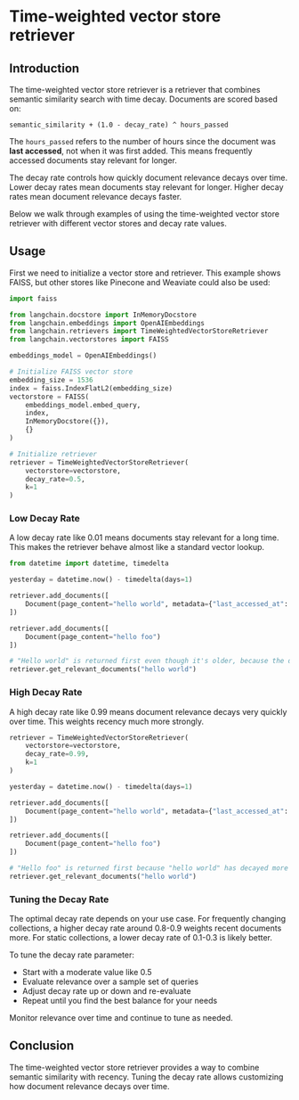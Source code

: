 

# Time-weighted vector store retriever

## Introduction

The time-weighted vector store retriever is a retriever that combines semantic similarity search with time decay. Documents are scored based on:

```
semantic_similarity + (1.0 - decay_rate) ^ hours_passed
```

The `hours_passed` refers to the number of hours since the document was **last accessed**, not when it was first added. This means frequently accessed documents stay relevant for longer. 

The decay rate controls how quickly document relevance decays over time. Lower decay rates mean documents stay relevant for longer. Higher decay rates mean document relevance decays faster.

Below we walk through examples of using the time-weighted vector store retriever with different vector stores and decay rate values.

## Usage

First we need to initialize a vector store and retriever. This example shows FAISS, but other stores like Pinecone and Weaviate could also be used:

```python
import faiss  

from langchain.docstore import InMemoryDocstore
from langchain.embeddings import OpenAIEmbeddings  
from langchain.retrievers import TimeWeightedVectorStoreRetriever
from langchain.vectorstores import FAISS

embeddings_model = OpenAIEmbeddings()

# Initialize FAISS vector store
embedding_size = 1536  
index = faiss.IndexFlatL2(embedding_size)
vectorstore = FAISS(
    embeddings_model.embed_query, 
    index, 
    InMemoryDocstore({}), 
    {}
)

# Initialize retriever
retriever = TimeWeightedVectorStoreRetriever(
    vectorstore=vectorstore, 
    decay_rate=0.5, 
    k=1
)
```

### Low Decay Rate

A low decay rate like 0.01 means documents stay relevant for a long time. This makes the retriever behave almost like a standard vector lookup.

```python
from datetime import datetime, timedelta

yesterday = datetime.now() - timedelta(days=1)

retriever.add_documents([
    Document(page_content="hello world", metadata={"last_accessed_at": yesterday}) 
])

retriever.add_documents([
    Document(page_content="hello foo")
])

# "Hello world" is returned first even though it's older, because the decay rate is so low
retriever.get_relevant_documents("hello world") 
```

### High Decay Rate

A high decay rate like 0.99 means document relevance decays very quickly over time. This weights recency much more strongly.

```python
retriever = TimeWeightedVectorStoreRetriever(
    vectorstore=vectorstore, 
    decay_rate=0.99, 
    k=1
)

yesterday = datetime.now() - timedelta(days=1)  

retriever.add_documents([
    Document(page_content="hello world", metadata={"last_accessed_at": yesterday})
])

retriever.add_documents([
    Document(page_content="hello foo") 
])

# "Hello foo" is returned first because "hello world" has decayed more due to time  
retriever.get_relevant_documents("hello world")
```

### Tuning the Decay Rate

The optimal decay rate depends on your use case. For frequently changing collections, a higher decay rate around 0.8-0.9 weights recent documents more. For static collections, a lower decay rate of 0.1-0.3 is likely better.

To tune the decay rate parameter:

- Start with a moderate value like 0.5
- Evaluate relevance over a sample set of queries 
- Adjust decay rate up or down and re-evaluate
- Repeat until you find the best balance for your needs

Monitor relevance over time and continue to tune as needed.

## Conclusion

The time-weighted vector store retriever provides a way to combine semantic similarity with recency. Tuning the decay rate allows customizing how document relevance decays over time.

